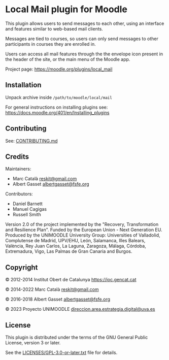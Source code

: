 # Local Mail plugin for Moodle

This plugin allows users to send messages to each other, using an
interface and features similar to web-based mail clients.

Messages are tied to courses, so users can only send messages to other
participants in courses they are enrolled in.

Users can access all mail features through the the envelope icon
present in the header of the site, or the main menu of the Moodle app.

Project page: https://moodle.org/plugins/local_mail

## Installation

Unpack archive inside `/path/to/moodle/local/mail`

For general instructions on installing plugins see:
https://docs.moodle.org/401/en/Installing_plugins

## Contributing

See: [CONTRIBUTING.md](CONTRIBUTING.md)

## Credits

Maintainers:

- Marc Català <reskit@gmail.com>
- Albert Gasset <albertgasset@fsfe.org>

Contributors:

- Daniel Barnett
- Manuel Cagigas
- Russell Smith

Version 2.0 of the project implemented by the "Recovery, Transformation and Resilience Plan". Funded by the European Union - Next Generation EU. Produced by the UNIMOODLE University Group: Universities of Valladolid, Complutense de Madrid, UPV/EHU, León, Salamanca, Illes Balears, València, Rey Juan Carlos, La Laguna, Zaragoza, Málaga, Córdoba, Extremadura, Vigo, Las Palmas de Gran Canaria and Burgos.

## Copyright

© 2012-2014 Institut Obert de Catalunya <https://ioc.gencat.cat>

© 2014-2022 Marc Català <reskit@gmail.com>

© 2016-2018 Albert Gasset <albertgasset@fsfe.org>

© 2023 Proyecto UNIMOODLE <direccion.area.estrategia.digital@uva.es>

## License

This plugin is distributed under the terms of the GNU General Public License,
version 3 or later.

See the [LICENSES/GPL-3.0-or-later.txt](LICENSES/GPL-3.0-or-later.txt) file for details.
